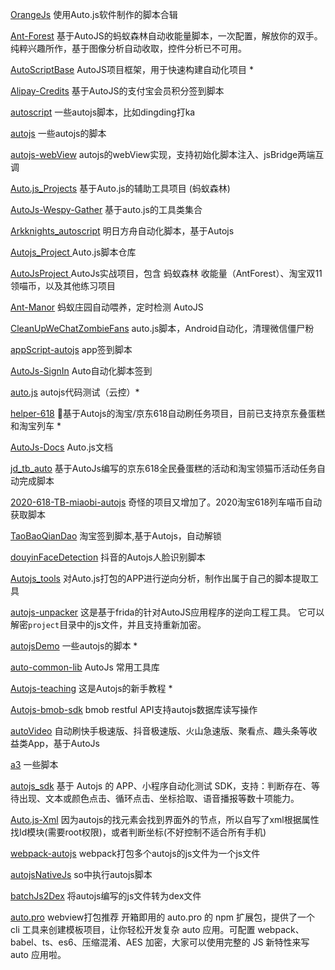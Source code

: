 [OrangeJs](https://github.com/Orange-shirt/OrangeJs) 使用Auto.js软件制作的脚本合辑

[Ant-Forest](https://github.com/TonyJiangWJ/Ant-Forest) 基于AutoJS的蚂蚁森林自动收能量脚本，一次配置，解放你的双手。纯粹兴趣所作，基于图像分析自动收取，控件分析已不可用。

[AutoScriptBase](https://github.com/TonyJiangWJ/AutoScriptBase) AutoJS项目框架，用于快速构建自动化项目 *

[Alipay-Credits](https://github.com/TonyJiangWJ/Alipay-Credits) 基于AutoJS的支付宝会员积分签到脚本

[autoscript](https://github.com/XingXiaoWu/autoscript) 一些autojs脚本，比如dingding打ka

[autojs](https://github.com/lennon7c7/autojs) 一些autojs的脚本

[autojs-webView](https://github.com/710850609/autojs-webView) autojs的webView实现，支持初始化脚本注入、jsBridge两端互调

[Auto.js_Projects](https://github.com/SuperMonster003/Auto.js_Projects) 基于Auto.js的辅助工具项目 (蚂蚁森林)

[AutoJs-Wespy-Gather](https://github.com/witleo/AutoJs-Wespy-Gather) 基于auto.js的工具类集合

[Arkknights_autoscript](https://github.com/Nick-Hopps/Arkknights_autoscript) 明日方舟自动化脚本，基于Autojs

[Autojs_Project ](https://github.com/Kannnnng/Autojs_Project) Auto.js脚本仓库

[AutoJsProject ](https://github.com/zxiaofan/AutoJsProject) AutoJs实战项目，包含 蚂蚁森林 收能量（AntForest）、淘宝双11领喵币，以及其他练习项目

[Ant-Manor](https://github.com/TonyJiangWJ/Ant-Manor) 蚂蚁庄园自动喂养，定时检测 AutoJS

[CleanUpWeChatZombieFans](https://github.com/L8426936/CleanUpWeChatZombieFans) auto.js脚本，Android自动化，清理微信僵尸粉

[appScript-autojs](https://github.com/Changuixin/appScript-autojs)  app签到脚本

[AutoJs-SignIn](https://github.com/iloveujing/AutoJs-SignIn) Auto自动化脚本签到

[auto.js](https://github.com/ouwen000/auto.js)  autojs代码测试（云控）*

[helper-618](https://github.com/ZainCheung/helper-618) 🚀基于Autojs的淘宝/京东618自动刷任务项目，目前已支持京东叠蛋糕和淘宝列车 *

[AutoJs-Docs](https://github.com/hyb1996/AutoJs-Docs) Auto.js文档

[jd_tb_auto](https://github.com/czj2369/jd_tb_auto) 基于AutoJs编写的京东618全民叠蛋糕的活动和淘宝领猫币活动任务自动完成脚本

[2020-618-TB-miaobi-autojs](https://github.com/HairDesappear/2020-618-TB-miaobi-autojs) 奇怪的项目又增加了。2020淘宝618列车喵币自动获取脚本

[TaoBaoQianDao](https://github.com/G-T-L/TaoBaoQianDao) 淘宝签到脚本,基于Autojs，自动解锁

[douyinFaceDetection](https://github.com/Fofade/douyinFaceDetection) 抖音的Autojs人脸识别脚本

[Autojs_tools](https://github.com/66pig/Autojs_tools) 对Auto.js打包的APP进行逆向分析，制作出属于自己的脚本提取工具

[autojs-unpacker](https://github.com/KB5201314/autojs-unpacker) 这是基于frida的针对AutoJS应用程序的逆向工程工具。 它可以解密`project`目录中的js文件，并且支持重新加密。

[autojsDemo](https://github.com/jackh001/autojsDemo) 一些autojs的脚本 *

[auto-common-lib](https://github.com/MeDeity/auto-common-lib) AutoJs 常用工具库

[Autojs-teaching](https://github.com/xsk666/Autojs-teaching) 这是Autojs的新手教程 *

[Autojs-bmob-sdk](https://github.com/hnauto/Autojs-bmob-sdk)  bmob restful API支持autojs数据库读写操作

[autoVideo](https://github.com/c0411034/autoVideo) 自动刷快手极速版、抖音极速版、火山急速版、聚看点、趣头条等收益类App，基于AutoJs

[a3](https://github.com/xm5689/a3) 一些脚本

[autojs_sdk](https://github.com/kangour/autojs_sdk)  基于 Autojs 的 APP、小程序自动化测试 SDK，支持：判断存在、等待出现、文本或颜色点击、循环点击、坐标拾取、语音播报等数十项能力。

[ Auto.js-Xml](https://github.com/ujthrgree/Auto.js-Xml) 因为autojs的找元素会找到界面外的节点，所以自写了xml根据属性找Id模块(需要root权限)，或者判断坐标(不好控制不适合所有手机)

[webpack-autojs](https://github.com/snailuncle/webpack-autojs) webpack打包多个autojs的js文件为一个js文件

[autojsNativeJs](https://github.com/snailuncle/autojsNativeJs) so中执行autojs脚本

 [batchJs2Dex](https://github.com/snailuncle/batchJs2Dex) 将autojs编写的js文件转为dex文件

[auto.pro](https://github.com/molysama/auto.pro) webview打包推荐   开箱即用的 auto.pro 的 npm 扩展包，提供了一个 cli 工具来创建模板项目，让你轻松开发复杂 auto 应用。可配置 webpack、babel、ts、es6、压缩混淆、AES 加密，大家可以使用完整的 JS 新特性来写 auto 应用啦。 